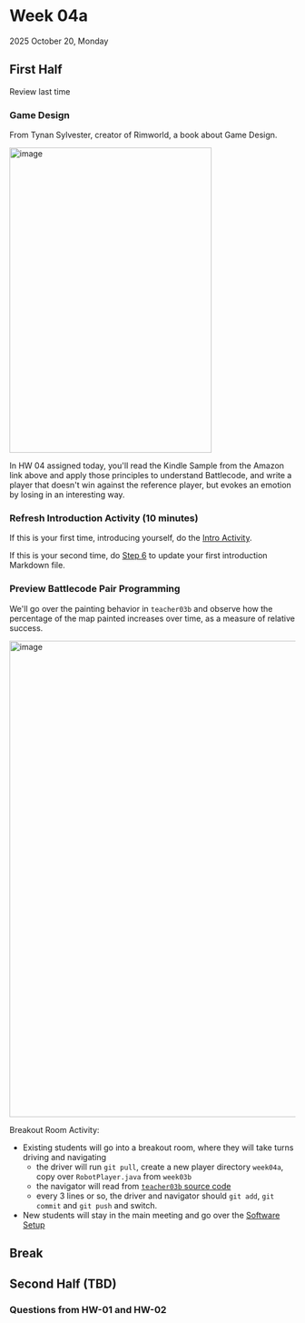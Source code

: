 # Week 04a
2025 October 20, Monday

## First Half

Review last time

### Game Design

From Tynan Sylvester, creator of Rimworld, a book about Game Design.

<img width="356" height="537" alt="image" src="https://github.com/user-attachments/assets/6df893dd-ee4f-4701-92c5-192b71744e51" />

In HW 04 assigned today, you'll read the Kindle Sample from the Amazon link above and apply
those principles to understand Battlecode, and write a player that doesn't win against the
reference player, but evokes an emotion by losing in an interesting way.

### Refresh Introduction Activity (10 minutes)

If this is your first time, introducing yourself, do the [Intro Activity](https://github.com/TheEvergreenStateCollege/dgp-25au/blob/main/activities/Introductions.md).

If this is your second time, do [Step 6](https://github.com/TheEvergreenStateCollege/dgp-25au/blob/main/activities/Introductions.md#step-6) to update your first introduction Markdown file.

### Preview Battlecode Pair Programming

We'll go over the painting behavior in `teacher03b` and observe how the percentage
of the map painted increases over time, as a measure of relative success.

<img width="1331" height="838" alt="image" src="https://github.com/user-attachments/assets/b48cf35f-b569-4f2a-85ea-880a48d6fe18" />

Breakout Room Activity:
* Existing students will go into a breakout room, where they will take turns driving and navigating
  * the driver will run `git pull`, create a new player directory `week04a`, copy over `RobotPlayer.java` from `week03b`
  * the navigator will read from [`teacher03b` source code](https://github.com/TheEvergreenStateCollege/dgp-25au/tree/main/java/src/teacher03b)
  * every 3 lines or so, the driver and navigator should `git add`, `git commit` and `git push` and switch.
* New students will stay in the main meeting and go over the [Software Setup]()

## Break

## Second Half (TBD)

### Questions from HW-01 and HW-02

